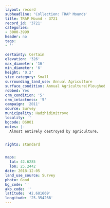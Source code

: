 ```yaml
---
layout: record
subheadline: 'Collection: TRAP Mounds'
title: TRAP Mound - 3721
record_id: '3721'
categories:
- 3000-3999
header: no
tags:
- ''

certainty: Certain
elevation: '326'
max_diameter: '16'
min_diameter: '6'
height: '0.2'
size_category: Small
surrounding_land_use: Annual Agriculture
surface_condition: Annual Agriculture|Ploughed
robbed: Yes
crm_condition: '5'
crm_intactness: '5'
campaign: '2011'
source: Survey
municipality: Hadzhidimitrovo
locality: ''
bgcode: DS001
notes: |-
  Almost entirely destroyed by agriculture.


rights: standard


maps:
  lat: 42.6285
  lon: 25.2442
date: 2018-12-05
land_use_source: Survey
photo: Good
bg_code: ''
akb_code: ''
latitude: '42.681669'
longitude: '25.354268'
---
```

